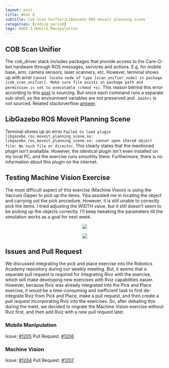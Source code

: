 ```yaml
---
layout: post
title: Week 8
subtitle: Cob Scan Unifier/LibGazebo ROS moveit planning scene
categories: [coding period]
tags: RADI-3 Mobile_Manipulation
---
```


## COB Scan Unifier

The cob_driver stack includes packages that provide access to the Care-O-bot hardware through ROS messages, services and actions. E.g. for mobile base, arm, camera sensors, laser scanners, etc. However, terminal shows up with error `Cannot locate node of type [scan_unifier_node] in package [cob_scan_unifier]. Make sure file exists in package path and permission is set to executable (chmod +x)`. This reason behind this error according to this [post](https://github.com/microsoft/AirSim/issues/2591) is sourcing. But since each command runs a separate sub-shell, so the environment variables are not preserved and `.bashrc` is not sourced. Related stackoverflow [answer](https://stackoverflow.com/questions/55206227/why-bashrc-is-not-executed-when-run-docker-container).

## LibGazebo ROS Moveit Planning Scene

Terminal shows up an error `Failed to load plugin libgazebo_ros_moveit_planning_scene.so: libgazebo_ros_moveit_planning_scene.so: cannot open shared object file: No such file or director`. This clearly states that the mentioned plugin isn't avalialble. However, the identical plugin isn't even installed on my local PC, and the exercise runs smoothly there. Furthermore, there is no information about this plugin on the internet.

## Testing Machine Vision Exercise

The most difficult aspect of this exercise (Machine Vision) is using the Vaccum Gipper to pick up the items. Yijia assisted me in locating the object and carrying out the pick procedure. However, it is still unable to correctly pick the items. I tried adjusting the WIDTH value, but it still doesn't seem to be picking up the objects correctly. I'll keep tweaking the parameters till the simulation works as a goal for next week.

<p align="center"><img src="https://lh3.googleusercontent.com/pw/AM-JKLVpkC8B4_wmkksZOXSBeEwRhfDbpCBoguids5Tny6zsKHddu_b6ZENn42O931p2I4B0TCZk5G7ghNIGMMSqtNfroFe9viF7Wwfh3atN2BbO-mrvs2JbJcY_q7eGjuxXZKRe_EAI8YuYGIcFLaRclslb=w1605-h903-no?authuser=0"></p>

<p align="center"><img src="https://lh3.googleusercontent.com/pw/AM-JKLWXkbjALs8fBGXdne-G7xlIYA8YD1ixgdet4OGopo6now9LeZ70zSwiKLKIpFsXRn8XNLJPk3gERO_CHcSwEMGTjHNeyU23UBX4f8lOVUmksFLUcSdRAEyc6eKtGFL9Iec_GEbm4tGAsNvIfzkUoWDJ=w1605-h903-no?authuser=0"></p>

## Issues and Pull Request

We discussed integrating the pick and place exercise into the Robotics Academy repository during our weekly meeting. But, it seems that a separate pull request is required for integrating Rivz with the exercise, which will make developing new exercises with Rviz capabilities easier. However, because Rviz was already integrated into the Pick and Place exercise, it would be a time-consuming and inefficient task to first de-integrate Rviz from Pick and Place, make a pull request, and then create a pull request incorporating Rviz into the exercises. So, after debating this during the meet, we decided to migrate the Machine Vision exercise without Rviz first, and then add Rviz with a new pull request later.

### Mobile Manipulation

Issue: [#1205](https://github.com/JdeRobot/RoboticsAcademy/issues/1205)
Pull Request: [#1206](https://github.com/JdeRobot/RoboticsAcademy/pull/1206)

### Machine Vision

Issue: [#1204](https://github.com/JdeRobot/RoboticsAcademy/issues/1204)
Pull Request: [#1207](https://github.com/JdeRobot/RoboticsAcademy/pull/1207)